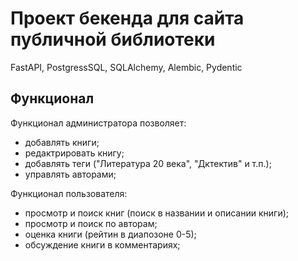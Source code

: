 # Проект бекенда для сайта публичной библиотеки

FastAPI, PostgressSQL, SQLAlchemy, Alembic, Pydentic

## Функционал
Функционал администратора позволяет:
- добавлять книги;
- редактрировать книгу;
- добавлять теги ("Литература 20 века", "Дктектив" и т.п.);
- управлять авторами;

Функционал пользователя:
- просмотр и поиск книг (поиск в названии и описании книги);
- просмотр и поиск по авторам;
- оценка книги (рейтин в диапозоне 0-5);
- обсуждение книги в комментариях;

